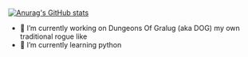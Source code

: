 <h1></h1>

[![Anurag's GitHub stats](https://github-readme-stats.vercel.app/api?username=coolcoder93&show_icons=true&theme=gruvbox)](https://github.com/anuraghazra/github-readme-stats)

- 🔭 I’m currently working on Dungeons Of Gralug (aka DOG) my own traditional rogue like
- 🌱 I’m currently learning python

<!--
**coolcoder93/coolcoder93** is a ✨ _special_ ✨ repository because its `README.md` (this file) appears on your GitHub profile.

Here are some ideas to get you started:

- 🔭 I’m currently working on ...
- 🌱 I’m currently learning ...
- 👯 I’m looking to collaborate on ...
- 🤔 I’m looking for help with ...
- 💬 Ask me about ...
- 📫 How to reach me: ...
- 😄 Pronouns: ...
- ⚡ Fun fact: ...
-->
